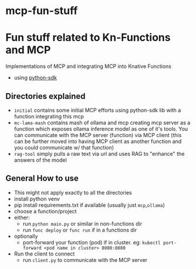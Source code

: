 # mcp-fun-stuff

# Fun stuff related to Kn-Functions and MCP

Implementations of MCP and integrating MCP into Knative Functions

- using [python-sdk](https://github.com/modelcontextprotocol/python-sdk)

## Directories explained
- `initial` contains some initial MCP efforts using python-sdk lib with a function
integrating this mcp
- `mc-lama-mash` contains mash of ollama and mcp creating mcp server as a function
which exposes ollama inference model as one of it's tools. You can communicate
with the MCP server (function) via MCP client (this can be further moved into
having MCP client as another function and you could communicate w/ that function)
- `rag-tool` simply pulls a raw text via url and uses RAG to "enhance" the answers
of the model

## General How to use
- This might not apply exactly to all the directories
- install python venv
- pip install requirements.txt if available (usually just `mcp`,`ollama`)
- choose a function/project
- either:
    - run `python main.py` or similar in non-functions dir
    - run `func deploy` or `func run` if in a functions dir
- optionally
    - port-forward your function (pod) if in cluster.
    eg: `kubectl port-forward <pod name in cluster> 8080:8080`
- Run the client to connect
    - run `client.py` to communicate with the MCP server

